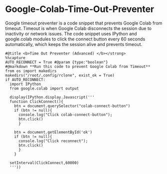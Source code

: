 # Google-Colab-Time-Out-Preventer
Google timeout preventer is a code snippet that prevents Google Colab from timeout. Timeout is when Google Colab disconnects the session due to inactivity or network issues. The code snippet uses IPython and google.colab modules to click the connect button every 60 seconds automatically, which keeps the session alive and prevents timeout.
```
#@title <b>Time Out Preventer (Advanced) </b></strong>
%%capture
AUTO_RECONNECT = True #@param {type:"boolean"}
#@markdown **Run this code to prevent Google Colab from Timeout**
from os import makedirs
makedirs("/root/.config/rclone", exist_ok = True)
if AUTO_RECONNECT:
  import IPython
  from google.colab import output

  display(IPython.display.Javascript('''
  function ClickConnect(){
    btn = document.querySelector("colab-connect-button")
    if (btn != null){
      console.log("Click colab-connect-button"); 
      btn.click() 
      }
    
    btn = document.getElementById('ok')
    if (btn != null){
      console.log("Click reconnect"); 
      btn.click() 
      }
    }
    
  setInterval(ClickConnect,60000)
  '''))
  ```
